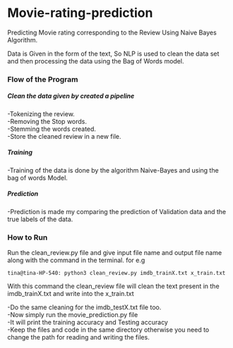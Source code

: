 # Movie-rating-prediction

Predicting Movie rating corresponding to the Review Using Naive Bayes Algorithm.

   Data is Given in the form of the text, So NLP is used to clean the data set and then processing the data using the Bag of Words model.

### Flow of the Program

   ##### Clean the data given by created a pipeline                               
   -Tokenizing the review.                                                
   -Removing the Stop words.                                                     
   -Stemming the words created.                                           
   -Store the cleaned review in a new file.                                                  

   ##### Training                                                    
   -Training of the data is done by the algorithm Naive-Bayes and using the bag of words Model.

   ##### Prediction                                                 
   -Prediction is made my comparing the prediction of Validation data and the true labels of the data.
    
### How to Run

Run the clean_review.py file and give input file name and output file name along with the command in the terminal. for e.g

    tina@tina-HP-540: python3 clean_review.py imdb_trainX.txt x_train.txt
  
With this command the clean_review file will clean the text present in the imdb_trainX.txt and write into the x_train.txt

   -Do the same cleaning for the imdb_testX.txt file too.                          
   -Now simply run the movie_prediction.py file                                              
   -It will print the training accuracy and Testing accuracy                                           
   -Keep the files and code in the same directory otherwise you need to change the path for reading and writing the files.



